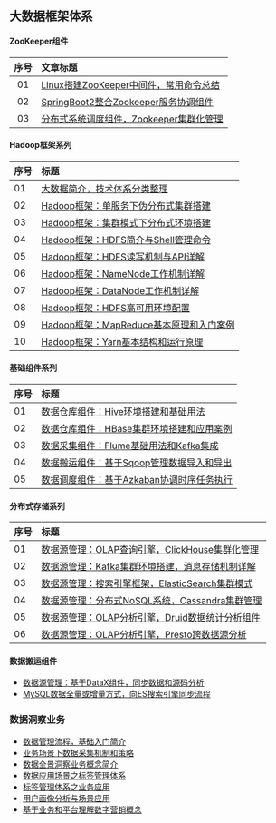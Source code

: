 ## 大数据框架体系

#### ZooKeeper组件

|序号|文章标题|
|:---:|:---|
|01|[Linux搭建ZooKeeper中间件，常用命令总结](https://mp.weixin.qq.com/s/NsWZN5zScFKgBanzSg224g)|
|02|[SpringBoot2整合Zookeeper服务协调组件](https://mp.weixin.qq.com/s/zjw-A7u-chGZhNgwuUsEPw)|
|03|[分布式系统调度组件，Zookeeper集群化管理](https://mp.weixin.qq.com/s/Yr4A95poVjlFsQ-Q0dF7hA)|

#### Hadoop框架系列

|序号| 标题|
|:---|:---|
|01|[大数据简介，技术体系分类整理](https://mp.weixin.qq.com/s/9myYKdAIvfvqW3W9EEZXxw)|
|02|[Hadoop框架：单服务下伪分布式集群搭建](https://mp.weixin.qq.com/s/p73Zcj0jlWd6Xy5CHzxMJg)|
|03|[Hadoop框架：集群模式下分布式环境搭建](https://mp.weixin.qq.com/s/Kc-nSVUzUTqsS7A8sFyQ6w)|
|04|[Hadoop框架：HDFS简介与Shell管理命令](https://mp.weixin.qq.com/s/8yrZQCJnHcmlJfD-roTlcg)|
|05|[Hadoop框架：HDFS读写机制与API详解](https://mp.weixin.qq.com/s/1IPLcGu-oAbosEuvBSxIfQ)|
|06|[Hadoop框架：NameNode工作机制详解](https://mp.weixin.qq.com/s/uZLRpelXVGGplzof0OTEjA)|
|07|[Hadoop框架：DataNode工作机制详解](https://mp.weixin.qq.com/s/yx69B87tBcLu64NcLvl8Bg)|
|08|[Hadoop框架：HDFS高可用环境配置](https://mp.weixin.qq.com/s/so-gUf7TLwMi6Ms_zXI9og)|
|09|[Hadoop框架：MapReduce基本原理和入门案例](https://mp.weixin.qq.com/s/KXb9caKgJKsU5yVLsrfWDQ)|
|10|[Hadoop框架：Yarn基本结构和运行原理](https://mp.weixin.qq.com/s/FkckoHVd1p-CoPpPALTBbw)|

#### 基础组件系列

|序号| 标题|
|:---|:---|
|01|[数据仓库组件：Hive环境搭建和基础用法](https://mp.weixin.qq.com/s/FvBLX5e_ZAnCgTgo6ShoQQ)|
|02|[数据仓库组件：HBase集群环境搭建和应用案例](https://mp.weixin.qq.com/s/LjhBA8_VdVLxEUbcnI0mHQ)|
|03|[数据采集组件：Flume基础用法和Kafka集成](https://mp.weixin.qq.com/s/5_4EgIK8hzi_CSSjLMdc-g)|
|04|[数据搬运组件：基于Sqoop管理数据导入和导出](https://mp.weixin.qq.com/s/O2vpLnx8vKgIaU0r9PBmjA)|
|05|[数据调度组件：基于Azkaban协调时序任务执行](https://mp.weixin.qq.com/s/qIY_O0dddvvqal0Ax11WuA)|

#### 分布式存储系列

|序号| 标题|
|:---|:---|
|01|[数据源管理：OLAP查询引擎，ClickHouse集群化管理](https://mp.weixin.qq.com/s/8D9XfWlVUSusoPgsbRFuiw)|
|02|[数据源管理：Kafka集群环境搭建，消息存储机制详解](https://mp.weixin.qq.com/s/ygVFjtpbk4cNdl3VI7DHpQ)|
|03|[数据源管理：搜索引擎框架，ElasticSearch集群模式](https://mp.weixin.qq.com/s/Qgear9nCwXn8W98SHkXJZw)|
|04|[数据源管理：分布式NoSQL系统，Cassandra集群管理](https://mp.weixin.qq.com/s/LffhFui3YfouUAxPL_rCsg)|
|05|[数据源管理：OLAP分析引擎，Druid数据统计分析组件](https://mp.weixin.qq.com/s/FQAPtxihA7gE2TegN_Q1pg)|
|06|[数据源管理：OLAP分析引擎，Presto跨数据源分析](https://mp.weixin.qq.com/s/EV1RFJUmeWwF77-BDLexxw)|

#### 数据搬运组件

- [数据源管理：基于DataX组件，同步数据和源码分析](https://mp.weixin.qq.com/s/FZz-0Q5d1ZLi4nLE2uIchQ)
- [MySQL数据全量或增量方式，向ES搜索引擎同步流程](https://mp.weixin.qq.com/s/SVS9O5WF38AYbsxQilNO4g)

### 数据洞察业务

- [数据管理流程，基础入门简介](https://mp.weixin.qq.com/s/Ss3oj9zr_Be0t7vEZiMuLQ)
- [业务场景下数据采集机制和策略](https://mp.weixin.qq.com/s/VymzX6Xtg23EjJZ-XC3HFw)
- [数据全景洞察业务概念简介](https://mp.weixin.qq.com/s/tKfWm59NjFQJub_JJ2gshw)
- [数据应用场景之标签管理体系](https://mp.weixin.qq.com/s/rDUOsFUsWYxMj2s0m4oJow)
- [标签管理体系之业务应用](https://mp.weixin.qq.com/s/7aEym4XEZiCFzGREtbPXXw)
- [用户画像分析与场景应用](https://mp.weixin.qq.com/s/Hr7Rj3Xr1N4f3Q_XdPyJhg)
- [基于业务和平台理解数字营销概念](https://mp.weixin.qq.com/s/imsT-tZItnBM0G9vP5xgAA)